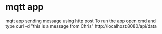 # mqtt app
 mqtt app sending message using http post
To run the app open cmd and type curl -d "this is a message from Chris" http://localhost:8080/api/data
